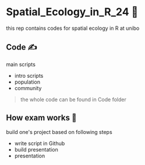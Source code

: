 # Spatial_Ecology_in_R_24 👾
this rep contains codes for spatial ecology in R at unibo 

## Code ✍️
main scripts
+ intro scripts
+ population
+ community

> the whole code can be found in Code folder

## How exam works 📖
build one's project based on following steps
+ write script in Github
+ build presentation
+ presentation

